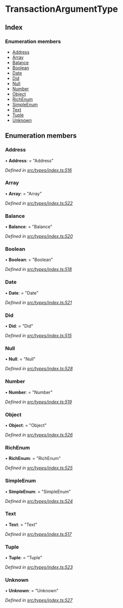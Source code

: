 # TransactionArgumentType

## Index

### Enumeration members

* [Address](transactionargumenttype.md#address)
* [Array](transactionargumenttype.md#array)
* [Balance](transactionargumenttype.md#balance)
* [Boolean](transactionargumenttype.md#boolean)
* [Date](transactionargumenttype.md#date)
* [Did](transactionargumenttype.md#did)
* [Null](transactionargumenttype.md#null)
* [Number](transactionargumenttype.md#number)
* [Object](transactionargumenttype.md#object)
* [RichEnum](transactionargumenttype.md#richenum)
* [SimpleEnum](transactionargumenttype.md#simpleenum)
* [Text](transactionargumenttype.md#text)
* [Tuple](transactionargumenttype.md#tuple)
* [Unknown](transactionargumenttype.md#unknown)

## Enumeration members

### Address

• **Address**: = "Address"

_Defined in_ [_src/types/index.ts:516_](https://github.com/PolymathNetwork/polymesh-sdk/blob/1221e467/src/types/index.ts#L516)

### Array

• **Array**: = "Array"

_Defined in_ [_src/types/index.ts:522_](https://github.com/PolymathNetwork/polymesh-sdk/blob/1221e467/src/types/index.ts#L522)

### Balance

• **Balance**: = "Balance"

_Defined in_ [_src/types/index.ts:520_](https://github.com/PolymathNetwork/polymesh-sdk/blob/1221e467/src/types/index.ts#L520)

### Boolean

• **Boolean**: = "Boolean"

_Defined in_ [_src/types/index.ts:518_](https://github.com/PolymathNetwork/polymesh-sdk/blob/1221e467/src/types/index.ts#L518)

### Date

• **Date**: = "Date"

_Defined in_ [_src/types/index.ts:521_](https://github.com/PolymathNetwork/polymesh-sdk/blob/1221e467/src/types/index.ts#L521)

### Did

• **Did**: = "Did"

_Defined in_ [_src/types/index.ts:515_](https://github.com/PolymathNetwork/polymesh-sdk/blob/1221e467/src/types/index.ts#L515)

### Null

• **Null**: = "Null"

_Defined in_ [_src/types/index.ts:528_](https://github.com/PolymathNetwork/polymesh-sdk/blob/1221e467/src/types/index.ts#L528)

### Number

• **Number**: = "Number"

_Defined in_ [_src/types/index.ts:519_](https://github.com/PolymathNetwork/polymesh-sdk/blob/1221e467/src/types/index.ts#L519)

### Object

• **Object**: = "Object"

_Defined in_ [_src/types/index.ts:526_](https://github.com/PolymathNetwork/polymesh-sdk/blob/1221e467/src/types/index.ts#L526)

### RichEnum

• **RichEnum**: = "RichEnum"

_Defined in_ [_src/types/index.ts:525_](https://github.com/PolymathNetwork/polymesh-sdk/blob/1221e467/src/types/index.ts#L525)

### SimpleEnum

• **SimpleEnum**: = "SimpleEnum"

_Defined in_ [_src/types/index.ts:524_](https://github.com/PolymathNetwork/polymesh-sdk/blob/1221e467/src/types/index.ts#L524)

### Text

• **Text**: = "Text"

_Defined in_ [_src/types/index.ts:517_](https://github.com/PolymathNetwork/polymesh-sdk/blob/1221e467/src/types/index.ts#L517)

### Tuple

• **Tuple**: = "Tuple"

_Defined in_ [_src/types/index.ts:523_](https://github.com/PolymathNetwork/polymesh-sdk/blob/1221e467/src/types/index.ts#L523)

### Unknown

• **Unknown**: = "Unknown"

_Defined in_ [_src/types/index.ts:527_](https://github.com/PolymathNetwork/polymesh-sdk/blob/1221e467/src/types/index.ts#L527)

